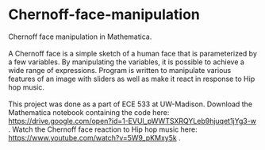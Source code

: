 # Chernoff-face-manipulation
Chernoff face manipulation in Mathematica.
<br/>
<br/>
A Chernoff face is a simple sketch of a human face that is parameterized by a few variables. By manipulating the variables, it is possible to achieve a wide range of expressions. Program is written to manipulate various features of an image with sliders as well as make it react in response to Hip hop music.
<br/>
<br/>
This project was done as a part of ECE 533 at UW-Madison. Download the Mathematica notebook containing the code here: https://drive.google.com/open?id=1-EVUl_pWWTSXRQYLeb9hjuqet1jYg3-w . Watch the Chernoff face reaction to Hip hop music here: https://www.youtube.com/watch?v=5W9_pKMxy5k . 
